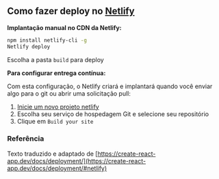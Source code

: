 ## Como fazer deploy no [Netlify](https://www.netlify.com/)

**Implantação manual no CDN da Netlify:**

```sh
npm install netlify-cli -g
Netlify deploy
```

Escolha a pasta `build` para deploy

**Para configurar entrega contínua:**

Com esta configuração, o Netlify criará e implantará quando você enviar algo para o git ou abrir uma solicitação pull:

1. [Inicie um novo projeto netlify](https://app.netlify.com/signup)
2. Escolha seu serviço de hospedagem Git e selecione seu repositório
3. Clique em `Build your site`

### Referência

Texto traduzido e adaptado de [https://create-react-app.dev/docs/deployment/](https://create-react-app.dev/docs/deployment/#netlify)
